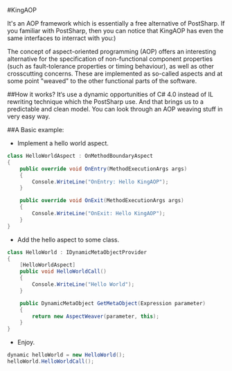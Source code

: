#KingAOP

It's an AOP framework which is essentially a free alternative of PostSharp. If you familiar with PostSharp, then you can notice that KingAOP has even the same interfaces to interract with you:)

The concept of aspect-oriented programming (AOP) offers an interesting alternative for the specification of non-functional component properties (such as fault-tolerance properties or timing behaviour), as well as other crosscutting concerns. These are implemented as so-called aspects and at some point "weaved" to the other functional parts of the software.

##How it works?
It‘s use a dynamic opportunities of C# 4.0 instead of IL rewriting technique which the PostSharp use. And that brings us to a predictable and clean model. You can look through an AOP weaving stuff in very easy way.

##A Basic example:
* Implement a hello world aspect.


```csharp
class HelloWorldAspect : OnMethodBoundaryAspect
{
    public override void OnEntry(MethodExecutionArgs args)
    {
        Console.WriteLine("OnEntry: Hello KingAOP");
    }

    public override void OnExit(MethodExecutionArgs args)
    {
        Console.WriteLine("OnExit: Hello KingAOP");
    }
}
```
* Add the hello aspect to some class.

```csharp
class HelloWorld : IDynamicMetaObjectProvider
{
    [HelloWorldAspect]
    public void HelloWorldCall()
    {
        Console.WriteLine("Hello World");
    }

    public DynamicMetaObject GetMetaObject(Expression parameter)
    {
        return new AspectWeaver(parameter, this);
    }
}
```
* Enjoy.

```csharp
dynamic helloWorld = new HelloWorld();
helloWorld.HelloWorldCall();
```
